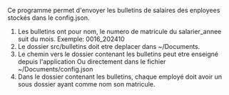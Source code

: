 Ce programme permet d'envoyer les bulletins de salaires des enployees stockés dans le config.json.
1. Les bulletins ont pour nom, le numero de matricule du salarier_annee suit du mois.
    Exemple: 0016_202410
2. Le dossier src/bulletins doit etre deplacer dans ~/Documents.
3. Le chemin vers le dossier contenant les bulletins peut etre enseigné depuis l'application 
   Ou directement dans le fichier ~/Documents/config.json
4. Dans le dossier contenant les bulletins, chaque employé doit avoir 
   un sous dossier ayant comme nom son matricule.